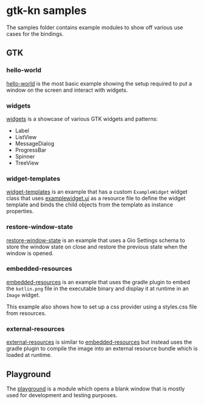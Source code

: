 # gtk-kn samples

The samples folder contains example modules to show off various use cases for the bindings.

## GTK

### hello-world

[hello-world](gtk/hello-world) is the most basic example showing the setup required to put a window on
the screen and interact with widgets.

### widgets

[widgets](gtk/widgets) is a showcase of various GTK widgets and patterns:

- Label
- ListView
- MessageDialog
- ProgressBar
- Spinner
- TreeView

### widget-templates

[widget-templates](gtk/widget-templates) is an example that has a custom `ExampleWidget` widget class that uses
[examplewidget.ui](gtk/widget-templates/src/nativeMain/resources/examplewidget.ui) as a resource file to define
the widget template and binds the child objects from the template as instance properties.

### restore-window-state

[restore-window-state](gtk/restore-window-state) is an example that uses a Gio Settings schema
to store the window state on close and restore the previous state when the window is opened.

### embedded-resources

[embedded-resources](gtk/embedded-resources) is an example that uses the gradle plugin to
embed the `kotlin.png` file in the executable binary and display it at runtime in an `Image` widget.

This example also shows how to set up a css provider using a styles.css file from resources.

### external-resources

[external-resources](gtk/external-resources) is similar to [embedded-resources](#embedded-resources)
but instead uses the gradle plugin to compile the image into an external resource bundle which
is loaded at runtime.

## Playground

The [playground](playground) is a module which opens a blank window that is mostly used
for development and testing purposes.

